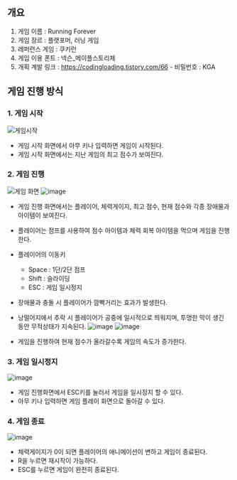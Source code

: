 ## 개요

1. 게임 이름 : Running Forever
2. 게임 장르 : 플랫포머, 러닝 게임
3. 레퍼런스 게임 : 쿠키런
4. 게임 이용 폰트 : 넥슨_메이플스토리체
5. 개획 계발 링크 : https://codingloading.tistory.com/66
                   - 비밀번호 : KGA

## 게임 진행 방식

### 1. 게임 시작

![게임시작](https://github.com/user-attachments/assets/b177afd1-eb05-41f6-add4-8c882e1f17a2)

- 게임 시작 화면에서 아무 키나 입력하면 게임이 시작된다.
- 게임 시작 화면에서는 지난 게임의 최고 점수가 보여진다.

### 2. 게임 진행

  ![게임 화면](https://github.com/user-attachments/assets/b1f165ce-30d5-49b9-bbef-0f662b377b43)
  ![image](https://github.com/user-attachments/assets/97d44b24-05a5-40da-80a3-405f70415e64)

- 게임 진행 화면에서는 플레이어, 체력게이지, 최고 점수, 현재 점수와 각종 장애물과 아이템이 보여진다.
- 플레이어는 점프를 사용하여 점수 아이템과 체력 회복 아이템을 먹으며 게임을 진행한다.
- 플레이어의 이동키
    + Space : 1단/2단 점프
    + Shift : 슬라이딩
    + ESC : 게임 일시정지
- 장애물과 충돌 시 플레이어가 깜빡거리는 효과가 발생한다.
- 낭떨어지에서 추락 시 플레이어가 공중에 일시적으로 띄워지며, 투명한 막이 생긴 동안 무적상태가 지속된다.
  ![image](https://github.com/user-attachments/assets/3e1ea708-752d-4220-891d-218704c04441)
  ![image](https://github.com/user-attachments/assets/6df9ef77-16f7-4572-8a2e-a85aaa43b30a)

- 게임을 진행하여 현재 점수가 올라갈수록 게임의 속도가 증가한다.

### 3. 게임 일시정지

![image](https://github.com/user-attachments/assets/d99835c2-8d6d-4b85-8840-7c8422abfe20)

- 게임 진행화면에서 ESC키를 눌러서 게임을 일시정지 할 수 있다.
- 아무 키나 입력하면 게임 플레이 화면으로 돌아갈 수 있다.

### 4. 게임 종료

![image](https://github.com/user-attachments/assets/02e84743-59d7-4f26-80ee-f51ad924f80e)

- 체력게이지가 0이 되면 플레이어의 애니메이션이 변하고 게임이 종료된다.
- R을 누르면 재시작이 가능하다.
- ESC를 누르면 게임이 완전히 종료된다.

